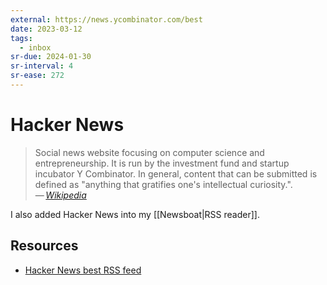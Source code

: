 ```yaml
---
external: https://news.ycombinator.com/best
date: 2023-03-12
tags:
  - inbox
sr-due: 2024-01-30
sr-interval: 4
sr-ease: 272
---
```


# Hacker News

> Social news website focusing on computer science and entrepreneurship. It is
> run by the investment fund and startup incubator Y Combinator. In general,
> content that can be submitted is defined as "anything that gratifies one's
> intellectual curiosity.".\
> — <cite>[Wikipedia](https://en.wikipedia.org/wiki/Hacker_News)</cite>

I also added Hacker News into my [[Newsboat|RSS reader]].

## Resources

- [Hacker News best RSS feed](https://hnrss.org/best)
